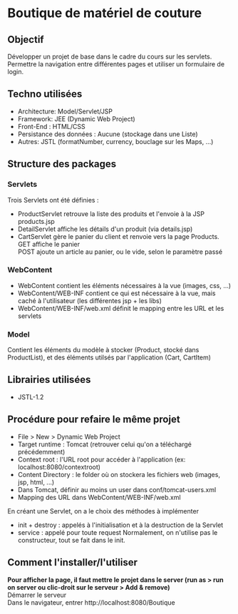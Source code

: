 # Boutique de matériel de couture

## Objectif
Développer un projet de base dans le cadre du cours sur les servlets.  
Permettre la navigation entre différentes pages et utiliser un formulaire de login.

## Techno utilisées
* Architecture: Model/Servlet/JSP
* Framework: JEE (Dynamic Web Project)
* Front-End : HTML/CSS
* Persistance des données : Aucune (stockage dans une Liste)
* Autres: JSTL (formatNumber, currency, bouclage sur les Maps, ...)

## Structure des packages
### Servlets
Trois Servlets ont été définies :
* ProductServlet retrouve la liste des produits et l'envoie à la JSP products.jsp
* DetailServlet affiche les détails d'un produit (via details.jsp)
* CartServlet gère le panier du client et renvoie vers la page Products.  
GET affiche le panier  
POST ajoute un article au panier, ou le vide, selon le paramètre passé
### WebContent
* WebContent contient les éléments nécessaires à la vue (images, css, ...)
* WebContent/WEB-INF contient ce qui est nécessaire à la vue, mais caché à l'utilisateur (les différentes jsp + les libs)
* WebContent/WEB-INF/web.xml définit le mapping entre les URL et les servlets
### Model
Contient les éléments du modèle à stocker (Product, stocké dans ProductList), et des éléments utilsés par l'application (Cart, CartItem)

## Librairies utilisées
* JSTL-1.2

## Procédure pour refaire le même projet
* File > New > Dynamic Web Project
* Target runtime : Tomcat (retrouver celui qu'on a téléchargé précédemment)
* Context root : l'URL root pour accéder à l'application (ex: localhost:8080/contextroot)
* Content Directory : le folder où on stockera les fichiers web (images, jsp, html, ...)
* Dans Tomcat, définir au moins un user dans conf/tomcat-users.xml
* Mapping des URL dans WebContent/WEB-INF/web.xml

En créant une Servlet, on a le choix des méthodes à implémenter
* init + destroy : appelés à l'initialisation et à la destruction de la Servlet
* service : appelé pour toute request
Normalement, on n'utilise pas le constructeur, tout se fait dans le init.
## Comment l'installer/l'utiliser
**Pour afficher la page, il faut mettre le projet dans le server (run as > run on server ou clic-droit sur le serveur > Add & remove)**  
Démarrer le serveur  
Dans le navigateur, entrer http://localhost:8080/Boutique

